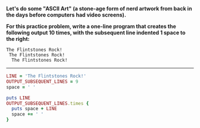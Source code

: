 **Let's do some "ASCII Art" (a stone-age form of nerd artwork from back in the days before computers had video screens).**  

**For this practice problem, write a one-line program that creates the following output 10 times, with the subsequent line indented 1 space to the right:**
```
The Flintstones Rock!
 The Flintstones Rock!
  The Flintstones Rock!
```
***
```ruby
LINE = 'The Flintstones Rock!'
OUTPUT_SUBSEQUENT_LINES = 9
space = ' '

puts LINE
OUTPUT_SUBSEQUENT_LINES.times {
  puts space + LINE
  space += ' '
}
```